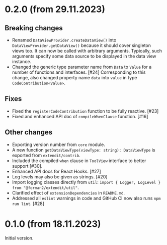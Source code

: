 # 0.2.0 (from 29.11.2023)

## Breaking changes

* Renamed `DataViewProvider.createDataView()` into
  `DataViewProvider.getDataView()` because it should cover singleton views too.
  It can now be called with arbitrary arguments. Typically, such arguments 
  specify some data source to be displayed in the data view instance.
* Changed the generic type parameter name from `Data` to `Value` for a 
  number of functions and interfaces. [#24]
  Corresponding to this change, also changed property name `data`
  into `value` in type `CodeContribution<Value>`.

## Fixes

* Fixed the `registerCodeContribution` function to be fully reactive. [#23]
* Fixed and enhanced API doc of `compileWhenClause` function. [#16]

## Other changes

* Exporting version number from `core` module.
* A new function `getDataViewType(viewType: string): DataViewType`
  is exported from `extendit/contrib`.
* Included the compiled `when` clause in `ToolView` interface to better 
  support [#30].
* Enhanced API docs for React Hooks. [#27]
* Log levels may also be given as strings. [#20]
* Import logging classes directly from `util`:
  `import { Logger, LogLevel } from "@forman2/extendit/util"`.
* Clarified effect of `extensionDependencies` in `README.md`.
* Addressed all `eslint` warnings in code and GitHub CI now also
  runs `npm run lint`. [#28]


# 0.1.0 (from 18.11.2023)

Initial version.
